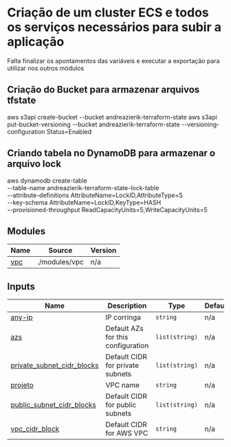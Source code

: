 # Criação de um cluster ECS e todos os serviços necessários para subir a aplicação

Falta finalizar os apontamentos das variáveis e executar a exportação para utilizar nos outros módulos

## Criação do Bucket para armazenar arquivos tfstate
aws s3api create-bucket --bucket andreazierik-terraform-state
aws s3api put-bucket-versioning --bucket andreazierik-terraform-state --versioning-configuration Status=Enabled

## Criando tabela no DynamoDB para armazenar o arquivo lock
aws dynamodb create-table \
--table-name andreazierik-terraform-state-lock-table \
--attribute-definitions AttributeName=LockID,AttributeType=S \
--key-schema AttributeName=LockID,KeyType=HASH \
--provisioned-throughput ReadCapacityUnits=5,WriteCapacityUnits=5
<!-- BEGIN_TF_DOCS -->


## Modules

| Name | Source | Version |
|------|--------|---------|
| <a name="module_vpc"></a> [vpc](#module\_vpc) | ./modules/vpc | n/a |

## Inputs

| Name | Description | Type | Default | Required |
|------|-------------|------|---------|:--------:|
| <a name="input_any-ip"></a> [any-ip](#input\_any-ip) | IP corringa | `string` | n/a | yes |
| <a name="input_azs"></a> [azs](#input\_azs) | Default AZs for this configuration | `list(string)` | n/a | yes |
| <a name="input_private_subnet_cidr_blocks"></a> [private\_subnet\_cidr\_blocks](#input\_private\_subnet\_cidr\_blocks) | Default CIDR for private subnets | `list(string)` | n/a | yes |
| <a name="input_projeto"></a> [projeto](#input\_projeto) | VPC name | `string` | n/a | yes |
| <a name="input_public_subnet_cidr_blocks"></a> [public\_subnet\_cidr\_blocks](#input\_public\_subnet\_cidr\_blocks) | Default CIDR for public subnets | `list(string)` | n/a | yes |
| <a name="input_vpc_cidr_block"></a> [vpc\_cidr\_block](#input\_vpc\_cidr\_block) | Default CIDR for AWS VPC | `string` | n/a | yes |
<!-- END_TF_DOCS -->